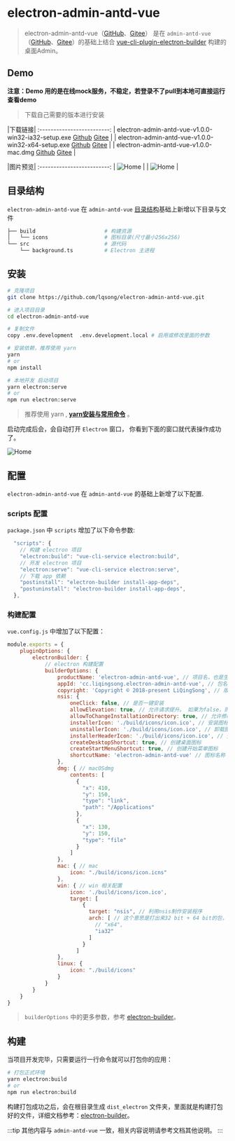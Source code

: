 # electron-admin-antd-vue

> electron-admin-antd-vue（[GitHub](https://github.com/lqsong/electron-admin-antd-vue)、[Gitee](https://gitee.com/lqsong/electron-admin-antd-vue)） 是在 `admin-antd-vue`（[GitHub](https://github.com/lqsong/admin-antd-vue)、[Gitee](https://gitee.com/lqsong/admin-antd-vue)）的基础上结合 [vue-cli-plugin-electron-builder](https://github.com/nklayman/vue-cli-plugin-electron-builder) 构建的桌面Admin。

## Demo

**注意：Demo 用的是在线mock服务，不稳定，若登录不了pull到本地可直接运行查看demo**

> 下载自己需要的版本进行安装

|下载链接|
:-------------------------:
| electron-admin-antd-vue-v1.0.0-win32-ia32-setup.exe [Github](https://github.com/lqsong/electron-admin-antd-vue/releases) [Gitee](https://gitee.com/lqsong/electron-admin-antd-vue/releases)  |
| electron-admin-antd-vue-v1.0.0-win32-x64-setup.exe [Github](https://github.com/lqsong/electron-admin-antd-vue/releases) [Gitee](https://gitee.com/lqsong/electron-admin-antd-vue/releases) |
| electron-admin-antd-vue-v1.0.0-mac.dmg [Github](https://github.com/lqsong/electron-admin-antd-vue/releases) [Gitee](https://gitee.com/lqsong/electron-admin-antd-vue/releases) |


|图片预览|
:-------------------------:
| ![Home](https://gitee.com/lqsong/public/raw/master/electron-admin-antd-vue/admin1.png)  |
| ![Home](https://gitee.com/lqsong/public/raw/master/electron-admin-antd-vue/admin2.png)  |


## 目录结构

`electron-admin-antd-vue` 在 `admin-antd-vue` [目录结构](/guide/#目录结构)基础上新增以下目录与文件

```bash
├── build                      # 构建资源
│   └── icons                  # 图标目录(尺寸最小256x256)
└── src                        # 源代码
    └── background.ts          # Electron 主进程
```

## 安装

```bash
# 克隆项目
git clone https://github.com/lqsong/electron-admin-antd-vue.git

# 进入项目目录
cd electron-admin-antd-vue

# 复制文件
copy .env.development  .env.development.local # 启用或修改里面的参数

# 安装依赖，推荐使用 yarn 
yarn 
# or
npm install

# 本地开发 启动项目
yarn electron:serve
# or
npm run electron:serve
```

> 推荐使用 yarn , **[yarn安装与常用命令](http://liqingsong.cc/article/detail/9)** 。

启动完成后会，会自动打开 `Electron` 窗口， 你看到下面的窗口就代表操作成功了。

![Home](https://gitee.com/lqsong/public/raw/master/electron-admin-antd-vue/admin1.png)


## 配置

`electron-admin-antd-vue` 在 `admin-antd-vue` 的基础上新增了以下配置.

### scripts 配置

`package.json` 中 `scripts` 增加了以下命令参数:

```js
  "scripts": {
    // 构建 electron 项目
    "electron:build": "vue-cli-service electron:build",
    // 开发 electron 项目
    "electron:serve": "vue-cli-service electron:serve",
    // 下载 app 依赖
    "postinstall": "electron-builder install-app-deps",
    "postuninstall": "electron-builder install-app-deps",
  },
```

### 构建配置

`vue.config.js` 中增加了以下配置：

```js
module.exports = {
    pluginOptions: {        
        electronBuilder: {
            // electron 构建配置
            builderOptions: {
                productName: 'electron-admin-antd-vue', // 项目名，也是生成的安装文件名，即electron-admin-antd-vue.exe
                appId: 'cc.liqingsong.electron-admin-antd-vue', // 包名
                copyright: 'Copyright © 2018-present LiQingSong', // 版权
                nsis: {
                    oneClick: false, // 是否一键安装
                    allowElevation: true, // 允许请求提升。 如果为false，则用户必须使用提升的权限重新启动安装程序。
                    allowToChangeInstallationDirectory: true, // 允许修改安装目录
                    installerIcon: './build/icons/icon.ico', // 安装图标
                    uninstallerIcon: './build/icons/icon.ico', // 卸载图标
                    installerHeaderIcon: './build/icons/icon.ico', // 安装时头部图标
                    createDesktopShortcut: true, // 创建桌面图标
                    createStartMenuShortcut: true, // 创建开始菜单图标
                    shortcutName: 'electron-admin-antd-vue' // 图标名称
                },
                dmg: { // macOSdmg
                    contents: [
                      {
                        "x": 410,
                        "y": 150,
                        "type": "link",
                        "path": "/Applications"
                      },
                      {
                        "x": 130,
                        "y": 150,
                        "type": "file"
                      }
                    ]
                },
                mac: { // mac
                    icon: "./build/icons/icon.icns"
                },
                win: { // win 相关配置
                    icon: './build/icons/icon.ico',
                    target: [
                        {
                          target: "nsis", // 利用nsis制作安装程序
                          arch: [ // 这个意思是打出来32 bit + 64 bit的包，但是要注意：这样打包出来的安装包体积比较大，所以建议直接打32的安装包。
                            // "x64",
                            "ia32"
                          ]
                        }
                      ]
                },
                linux: {
                    icon: "./build/icons"
                }
            }
        }
    }
}

```

> `builderOptions` 中的更多参数，参考 [electron-builder](https://www.electron.build/)。


## 构建

当项目开发完毕，只需要运行一行命令就可以打包你的应用：

```bash
# 打包正式环境
yarn electron:build
# or 
npm run electron:build
```

构建打包成功之后，会在根目录生成 `dist_electron` 文件夹，里面就是构建打包好的文件，详细文档参考：[electron-builder](https://www.electron.build/)。


:::tip
其他内容与 `admin-antd-vue` 一致，相关内容说明请参考文档其他说明。
:::


